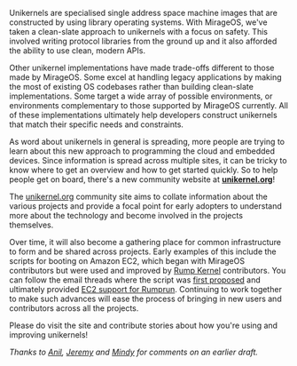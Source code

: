 Unikernels are specialised single address space machine images that are
constructed by using library operating systems. With MirageOS, we've taken a
clean-slate approach to unikernels with a focus on safety. This involved
writing protocol libraries from the ground up and it also afforded the ability
to use clean, modern APIs.

Other unikernel implementations have made trade-offs different to those made
by MirageOS. Some excel at handling legacy applications by making the most of
existing OS codebases rather than building clean-slate implementations. Some
target a wide array of possible environments, or environments complementary to
those supported by MirageOS currently.
All of these implementations ultimately help developers construct unikernels
that match their specific needs and constraints.

As word about unikernels in general is spreading, more people are trying to
learn about this new approach to programming the cloud and embedded devices.
Since information is spread across multiple sites, it can be tricky to know
where to get an overview and how to get started quickly. So to help people get
on board, there's a new community website at **[unikernel.org][]**!

The [unikernel.org][] community site aims to collate information about the
various projects and provide a focal point for early adopters to understand
more about the technology and become involved in the projects themselves.

Over time, it will also become a gathering place for common infrastructure to
form and be shared across projects.  Early examples of this include the
scripts for booting on Amazon EC2, which began with MirageOS contributors but
were used and improved by [Rump Kernel][] contributors.  You can follow the
email threads where the script was [first proposed][ec2-script] and ultimately
provided [EC2 support for Rumprun][ec2-rumprun]. Continuing to work together
to make such advances will ease the process of bringing in new users and
contributors across all the projects.

Please do visit the site and contribute stories about how you're using and
improving unikernels!

*Thanks to [Anil][], [Jeremy][] and [Mindy][] for
comments on an earlier draft.*

[unikernel.org]: http://unikernel.org
[Rump Kernel]: http://rumpkernel.org
[ec2-script]: https://www.freelists.org/post/rumpkernel-users/EC2-launch-script-feedback-valued
[ec2-rumprun]: https://www.freelists.org/post/rumpkernel-users/Amazon-EC2-support-now-in-Rumprun

[Jeremy]: https://github.com/yallop
[Mindy]: http://somerandomidiot.com
[Anil]: http://anil.recoil.org

